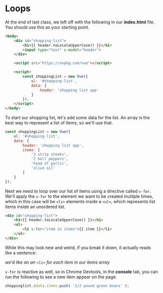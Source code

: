 # Loops

At the end of last class, we left off with the following in our **index.html** file.  You should use this as your starting point.

```html
<body>
    <div id="shopping-list">
        <h1>{{ header.toLocaleUpperCase() }}</h1>
        <input type="text" v-model="header">
    </div>

    <script src="https://unpkg.com/vue"></script>

    <script>
        const shoppingList = new Vue({
            el: '#shopping-list',
            data: {
                header: 'shopping list app'
            }
        });
    </script>
</body>
```

To start our shopping list, let's add some data for the list.  An array is the best way to represent a list of items, so we'll use that.

```js
const shoppingList = new Vue({
    el: '#shopping-list',
    data: {
        header: 'shopping list app',
        items: [
            '3 strip steaks',
            '2 bell peppers',
            'head of garlic',
            'olive oil'
        ]
    }
});
```

Next we need to loop over our list of items using a directive called `v-for`.  We'll apply the `v-for` to the element we want to be created multiple times, which in this case will be `<li>` elements inside a `<ul>`, which represents list items inside an unordered list.

```html
<div id="shopping-list">
    <h1>{{ header.toLocaleUpperCase() }}</h1>
    <ul>
        <li v-for="item in items">{{ item }}</li>
    </ul>
</div>
```

While this may look new and weird, if you break it down, it actually reads like a sentence: 

*we'd like an an `<li>` for each item in our items array*

`v-for` is reactive as well, so in Chrome Devtools, in the **console** tab, you can run the following to see a new item appear on the page.

```js
shoppinglist.$data.items.push( '1/2 pound green beans' );
```
